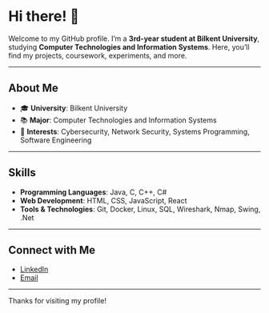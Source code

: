 # Hi there! 👋

Welcome to my GitHub profile. I’m a **3rd-year student at Bilkent University**, studying **Computer Technologies and Information Systems**. Here, you’ll find my projects, coursework, experiments, and more. 

---

## About Me
- 🎓 **University**: Bilkent University
- 📚 **Major**: Computer Technologies and Information Systems
- 🔐 **Interests**: Cybersecurity, Network Security, Systems Programming, Software Engineering

---

## Skills
- **Programming Languages**: Java, C, C++, C#
- **Web Development**: HTML, CSS, JavaScript, React
- **Tools & Technologies**: Git, Docker, Linux, SQL, Wireshark, Nmap, Swing, .Net

---

## Connect with Me
- [LinkedIn](https://www.linkedin.com/in/elkhanabbasov/)
- [Email](mailto:elkhan.abbasov@ug.bilkent.edu.tr)

---

Thanks for visiting my profile!
